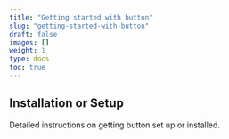 ```yaml
---
title: "Getting started with button"
slug: "getting-started-with-button"
draft: false
images: []
weight: 1
type: docs
toc: true
---
```


## Installation or Setup
Detailed instructions on getting button set up or installed.

